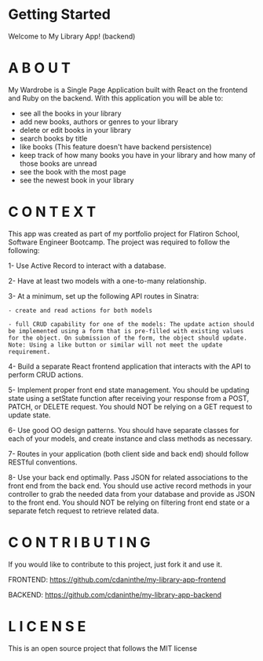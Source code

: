 # Getting Started

Welcome to My Library App! (backend)

A B O U T
=========
My Wardrobe is a Single Page Application built with React on the frontend and Ruby on the backend. With this application you will be able to:

- see all the books in your library
- add new books, authors or genres to your library
- delete or edit books in your library
- search books by title
- like books (This feature doesn't have backend persistence)
- keep track of how many books you have in your library and how many of those books are unread
- see the book with the most page
- see the newest book in your library


C O N T E X T
=========
This app was created as part of my portfolio project for Flatiron School, Software Engineer Bootcamp. The project was required to follow the following: 

1- Use Active Record to interact with a database.

2- Have at least two models with a one-to-many relationship.

3- At a minimum, set up the following API routes in Sinatra:

    - create and read actions for both models

    - full CRUD capability for one of the models: The update action should be implemented using a form that is pre-filled with existing values for the object. On submission of the form, the object should update. Note: Using a like button or similar will not meet the update requirement.

4- Build a separate React frontend application that interacts with the API to perform CRUD actions.

5- Implement proper front end state management. You should be updating state using a setState function after receiving your response from a POST, PATCH, or DELETE request. You should NOT be relying on a GET request to update state.

6- Use good OO design patterns. You should have separate classes for each of your models, and create instance and class methods as necessary.

7- Routes in your application (both client side and back end) should follow RESTful conventions.

8- Use your back end optimally. Pass JSON for related associations to the front end from the back end. You should use active record methods in your controller to grab the needed data from your database and provide as JSON to the front end. You should NOT be relying on filtering front end state or a separate fetch request to retrieve related data.


C O N T R I B U T I N G
=========
If you would like to contribute to this project, just fork it and use it.

FRONTEND: https://github.com/cdaninthe/my-library-app-frontend

BACKEND: https://github.com/cdaninthe/my-library-app-backend


L I C E N S E
=========
This is an open source project that follows the MIT license